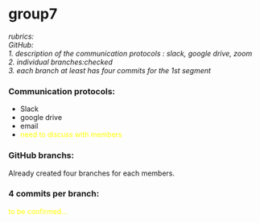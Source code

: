 # group7

*rubrics:*  
*GitHub:*  
*1. description of the communication protocols : slack, google drive, zoom  
2. individual branches:checked  
3. each branch at least has four commits for the 1st segment*

### Communication protocols:  
- Slack
- google drive
- email
- <span style="color:yellow">need to discuss with members</span>  

### GitHub branchs:
Already created four branches for each members.

### 4 commits per branch:

<span style="color:yellow">to be confirmed...</span>  
